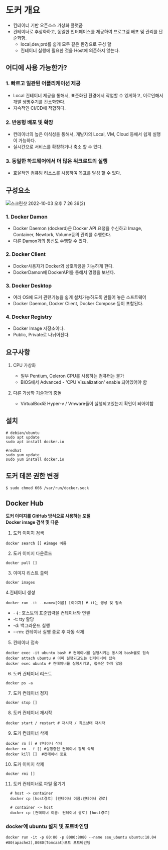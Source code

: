 # 도커 개요
- 컨테이너 기반 오픈소스 가상화 플랫폼
- 컨테이너로 추상화하고, 동일한 인터페이스를 제공하여 프로그램 배포 및 관리를 단순화함.
    - local,dev,prd를 쉽게 모두 같은 환경으로 구성 할 
    - 컨테이너 실행에 필요한 것을 Host에 의존하지 않는다.

## 어디에 사용 가능한가?

### 1. 빠르고 일관된 어플리케이션 제공
- Local 컨테이너 제공을 통해서, 표준화된 환경에서 작업할 수 있게하고, 이로인해서 개발 생명주기를 간소화한다.
- 지속적인 CI/CD에 적합하다.

### 2. 반응형 배포 및 확장
- 컨테이너의 높은 이식성을 통해서, 개발자의 Local, VM, Cloud 등에서 쉽게 실행이 가능하다.
- 실시간으로 서비스를 확장하거나 축소 할 수 있다.

### 3. 동일한 하드웨어에서 더 많은 워크로드의 실행
- 효율적인 컴퓨팅 리소스를 사용하여 목표를 달성 할 수 있다.

## 구성요소

![스크린샷 2022-10-03 오후 7 26 36(2)](https://user-images.githubusercontent.com/57896918/193562808-0777943c-b575-4784-bd2d-261c7537a791.png)

### 1. Docker Damon
- Docker Daemon (dockerd)은 Docker API 요청을 수신하고 
  Image, Container, Newtork, Volume등의 관리를 수행한다.
- 다른 Damon과의 통신도 수행할 수 있다.

### 2. Docker Client
- Docker사용자가 Docker와 상호작용을 가능하게 한다.
- DockerDamon에 DockerAPI를 통해서 명령을 보낸다.

### 3. Docker Desktop
- 여러 OS에 도커 관련기능을 쉽게 설치가능하도록 만들어 놓은 소프트웨어
- Docker Daemon, Docker Client, Docker Compose 등이 포함된다.

### 4. Docker Registry
- Docker Image 저장소이다.
- Public, Private로 나뉘어진다.

## 요구사항
1. CPU 가상화 
    - 일부 Pentium, Celeron CPU를 사용하는 컴퓨터는 불가
    - BIOS에서 Advanced - 'CPU Visualization' enable 되어있어야 함
    
2. 다른 가상화 기술과의 충돌
    - VirtualBox와 Hyper-v / Vmware들이 실행되고있는지 확인이 되어야함
    
## 설치
```shell
# debian/ubuntu
sudo apt update
sudo apt install docker.io

#redhat
sudo yum update
sudo yum install docker.io
```

## 도커 데몬 권한 변경
```shell
$ sudo chmod 666 /var/run/docker.sock
```

## Docker Hub
**도커 이미지를 GitHub 방식으로 사용하는 포털**<br>
**Docker image 검색 및 다운**

1. 도커 이미지 검색
```shell
docker search [] #image 이름
```

2. 도커 이미지 다운로드
```shell
docker pull []
```

3. 이미지 리스트 출력
```shell
docker images
```

4.컨테이너 생성
```shell
docker run -it --name=[이름] [이미지] #-it는 생성 및 접속
```
- -ㅕ: 호스트의 표준입력을 컨테이너와 연결
- -t: tty 할당
- -d: 백그라운드 실행
- --rm: 컨테이너 실행 종료 후 자동 삭제

5. 컨테이너 접속 
```shell
docker exec -it ubuntu bash # 컨테이너를 실행시키는 동시에 bash쉘로 접속
docker attach ubuntu # 이미 실행되고있는 컨테이너에 접속
docker exec ubuntu # 컨테이너를 실행시키고, 접속은 하지 않음
```

6. 도커 컨테이너 리스트
```shell
docker ps -a
```

7. 도커 컨테이너 정지
```shell
docker stop []
```

8. 도커 컨테이너 재시작
```shell
docker start / restart # 재시작 / 최초상태 재시작 
```

9. 도커 컨테이너 삭제
```shell
docker rm [] # 컨테이너 삭제 
docker rm - f [] #실행중인 컨테이너 강제 삭제
docker kill []  #컨테이너 종료 
```

10. 도커 이미지 삭제
```shell
docker rmi [] 
```

11. 도커 컨테이너로 파일 옮기기
```shell
  # host -> container
  docker cp [host경로] [컨테이너 이름:컨테이너 경로]

  # container -> host
  docker cp [컨테이너 이름: 컨테이너 경로] [host경로]
```

### docker에 ubuntu 설치 및 포트바인딩
```shell
docker run -it -p 80:80 -p 8080:8080 --name ssu_ubuntu ubuntu:18.04 #80(apache2),8080(Tomcaat)포트 포트바인딩
```
